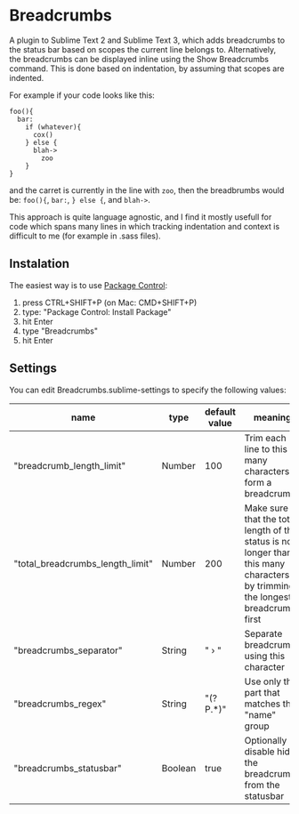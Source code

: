 # Breadcrumbs
A plugin to Sublime Text 2 and Sublime Text 3, which adds breadcrumbs to the status bar based on scopes the current line belongs to. Alternatively, the breadcrumbs can be displayed inline using the Show Breadcrumbs command.
This is done based on indentation, by assuming that scopes are indented.

For example if your code looks like this:
```
foo(){
  bar:
    if (whatever){
      cox()
    } else {
      blah->
        zoo
    }
}
```
and the carret is currently in the line with `zoo`, then the breadbrumbs would be:
`foo(){`, `bar:`, `} else {`, and `blah->`.

This approach is quite language agnostic, and I find it mostly usefull for code which spans many lines in which tracking indentation and context is difficult to me (for example in .sass files).

## Instalation

The easiest way is to use [Package Control](https://packagecontrol.io/):

1. press CTRL+SHIFT+P (on Mac: CMD+SHIFT+P)
2. type: "Package Control: Install Package"
3. hit Enter
4. type "Breadcrumbs"
5. hit Enter

## Settings

You can edit Breadcrumbs.sublime-settings to specify the following values:

| name | type | default value | meaning |
|------|------|---------|---------|
|"breadcrumb_length_limit" | Number | 100 | Trim each line to this many characters to form a breadcrumb |
| "total_breadcrumbs_length_limit" | Number | 200 | Make sure that the total length of the status is no longer than this many characters, by trimming the longest breadcrumbs first |
| "breadcrumbs_separator" | String | " › " | Separate breadcrumbs using this character |
| "breadcrumbs_regex" | String | "(?P<name>.*)" | Use only the part that matches the "name" group |
| "breadcrumbs_statusbar" | Boolean | true | Optionally disable hide the breadcrumbs from the statusbar |

